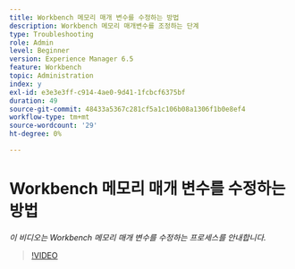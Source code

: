 ```yaml
---
title: Workbench 메모리 매개 변수를 수정하는 방법
description: Workbench 메모리 매개변수를 조정하는 단계
type: Troubleshooting
role: Admin
level: Beginner
version: Experience Manager 6.5
feature: Workbench
topic: Administration
index: y
exl-id: e3e3e3ff-c914-4ae0-9d41-1fcbcf6375bf
duration: 49
source-git-commit: 48433a5367c281cf5a1c106b08a1306f1b0e8ef4
workflow-type: tm+mt
source-wordcount: '29'
ht-degree: 0%

---
```


# Workbench 메모리 매개 변수를 수정하는 방법

*이 비디오는 Workbench 메모리 매개 변수를 수정하는 프로세스를 안내합니다.*

>[!VIDEO](https://video.tv.adobe.com/v/335509?quality=12&learn=on)
